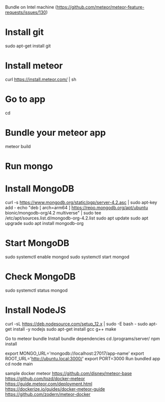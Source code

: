 Bundle on Intel machine (https://github.com/meteor/meteor-feature-requests/issues/130)
# Install git
sudo apt-get install git

# Install meteor
curl https://install.meteor.com/ | sh

# Go to app
cd <your-meteor-app-here>

# Bundle your meteor app
meteor build <Destination path>

# Run mongo
# Install MongoDB
curl -s https://www.mongodb.org/static/pgp/server-4.2.asc | sudo apt-key add -
echo "deb [ arch=arm64 ] https://repo.mongodb.org/apt/ubuntu bionic/mongodb-org/4.2 multiverse" | sudo tee /etc/apt/sources.list.d/mongodb-org-4.2.list
sudo apt update
sudo apt upgrade
sudo apt install mongodb-org

# Start MongoDB
sudo systemctl enable mongod
sudo systemctl start mongod

# Check MongoDB
sudo systemctl status mongod

# Install NodeJS
curl -sL https://deb.nodesource.com/setup_12.x | sudo -E bash -
sudo apt-get install -y nodejs
sudo apt-get install gcc g++ make

Go to meteor bundle
Install bundle dependencies
cd <bundle>/programs/server/
npm install

export MONGO_URL='mongodb://localhost:27017/app-name'
export ROOT_URL='http://ubuntu.local:3000/'
export PORT=3000
Run bundled app
cd <bundle>
node main

sample docker meteor https://github.com/disney/meteor-base
https://github.com/tozd/docker-meteor
https://guide.meteor.com/deployment.html
https://dockerize.io/guides/docker-meteor-guide
https://github.com/zodern/meteor-docker